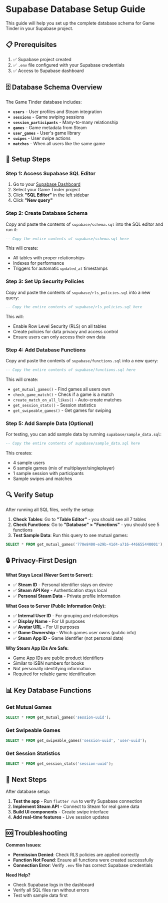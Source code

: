 # Supabase Database Setup Guide

This guide will help you set up the complete database schema for Game Tinder in your Supabase project.

## 📋 **Prerequisites**

1. ✅ Supabase project created
2. ✅ `.env` file configured with your Supabase credentials
3. ✅ Access to Supabase dashboard

## 🗄️ **Database Schema Overview**

The Game Tinder database includes:

- **`users`** - User profiles and Steam integration
- **`sessions`** - Game swiping sessions
- **`session_participants`** - Many-to-many relationship
- **`games`** - Game metadata from Steam
- **`user_games`** - User's game library
- **`swipes`** - User swipe actions
- **`matches`** - When all users like the same game

## 🚀 **Setup Steps**

### **Step 1: Access Supabase SQL Editor**

1. Go to your [Supabase Dashboard](https://supabase.com/dashboard)
2. Select your Game Tinder project
3. Click **"SQL Editor"** in the left sidebar
4. Click **"New query"**

### **Step 2: Create Database Schema**

Copy and paste the contents of `supabase/schema.sql` into the SQL editor and run it:

```sql
-- Copy the entire contents of supabase/schema.sql here
```

This will create:

- All tables with proper relationships
- Indexes for performance
- Triggers for automatic `updated_at` timestamps

### **Step 3: Set Up Security Policies**

Copy and paste the contents of `supabase/rls_policies.sql` into a new query:

```sql
-- Copy the entire contents of supabase/rls_policies.sql here
```

This will:

- Enable Row Level Security (RLS) on all tables
- Create policies for data privacy and access control
- Ensure users can only access their own data

### **Step 4: Add Database Functions**

Copy and paste the contents of `supabase/functions.sql` into a new query:

```sql
-- Copy the entire contents of supabase/functions.sql here
```

This will create:

- `get_mutual_games()` - Find games all users own
- `check_game_match()` - Check if a game is a match
- `create_match_on_all_likes()` - Auto-create matches
- `get_session_stats()` - Session statistics
- `get_swipeable_games()` - Get games for swiping

### **Step 5: Add Sample Data (Optional)**

For testing, you can add sample data by running `supabase/sample_data.sql`:

```sql
-- Copy the entire contents of supabase/sample_data.sql here
```

This creates:

- 4 sample users
- 6 sample games (mix of multiplayer/singleplayer)
- 1 sample session with participants
- Sample swipes and matches

## 🔍 **Verify Setup**

After running all SQL files, verify the setup:

1. **Check Tables**: Go to **"Table Editor"** - you should see all 7 tables
2. **Check Functions**: Go to **"Database" > "Functions"** - you should see 5 functions
3. **Test Sample Data**: Run this query to see mutual games:

```sql
SELECT * FROM get_mutual_games('770e8400-e29b-41d4-a716-446655440001');
```

## 🔒 **Privacy-First Design**

**What Stays Local (Never Sent to Server):**

- ✅ **Steam ID** - Personal identifier stays on device
- ✅ **Steam API Key** - Authentication stays local
- ✅ **Personal Steam Data** - Private profile information

**What Goes to Server (Public Information Only):**

- ✅ **Internal User ID** - For grouping and relationships
- ✅ **Display Name** - For UI purposes
- ✅ **Avatar URL** - For UI purposes
- ✅ **Game Ownership** - Which games user owns (public info)
- ✅ **Steam App ID** - Game identifier (not personal data)

**Why Steam App IDs Are Safe:**

- Game App IDs are public product identifiers
- Similar to ISBN numbers for books
- Not personally identifying information
- Required for reliable game identification

## 📊 **Key Database Functions**

### **Get Mutual Games**

```sql
SELECT * FROM get_mutual_games('session-uuid');
```

### **Get Swipeable Games**

```sql
SELECT * FROM get_swipeable_games('session-uuid', 'user-uuid');
```

### **Get Session Statistics**

```sql
SELECT * FROM get_session_stats('session-uuid');
```

## 🎯 **Next Steps**

After database setup:

1. **Test the app** - Run `flutter run` to verify Supabase connection
2. **Implement Steam API** - Connect to Steam for real game data
3. **Build UI components** - Create swipe interface
4. **Add real-time features** - Live session updates

## 🆘 **Troubleshooting**

**Common Issues:**

- **Permission Denied**: Check RLS policies are applied correctly
- **Function Not Found**: Ensure all functions were created successfully
- **Connection Error**: Verify `.env` file has correct Supabase credentials

**Need Help?**

- Check Supabase logs in the dashboard
- Verify all SQL files ran without errors
- Test with sample data first
